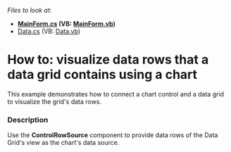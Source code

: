 <!-- default file list -->
*Files to look at*:

* **[MainForm.cs](./CS/ControlRowSourceSample/MainForm.cs) (VB: [MainForm.vb](./VB/ControlRowSourceSample/MainForm.vb))**
* [Data.cs](./CS/ControlRowSourceSample/Model/Data.cs) (VB: [Data.vb](./VB/ControlRowSourceSample/Model/Data.vb))
<!-- default file list end -->
# How to: visualize data rows that a data grid contains using a chart


This example demonstrates how to connect a chart control and a data grid to visualize the grid's data rows.


<h3>Description</h3>

Use the&nbsp;<strong>ControlRowSource</strong> component to provide data rows of the Data Grid's view as the chart's data source.

<br/>


